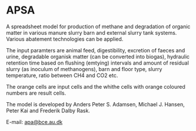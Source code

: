 # APSA
A spreadsheet model for production of methane and degradation of organic matter in various manure slurry barn and external slurry tank systems. Various abatement technologies can be applied. 

The input paramters are animal feed, digestibility, excretion of faeces and urine, degradable organisk matter (can be converted into biogas), hydraulic retention time based on flushing (emtying) intervals and amount of residual slurry (as inoculum of methanogens), barn and floor type, slurry temperature, ratio between CH4 and CO2 etc.

The orange cells are input cells and the whithe cells with orange coloured numbers are result cells.

The model is developed by Anders Peter S. Adamsen, Michael J. Hansen, Peter Kai and Frederik Dalby Rask.

E-mail: apa@bce.au.dk
